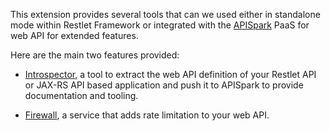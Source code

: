 This extension provides several tools that can we used either in standalone mode within Restlet Framework or integrated with the [APISpark](https://apispark.com/) PaaS for web API for extended features.

Here are the main two features provided:
* [Introspector](technical-resources/restlet-framework/guide/2.3/extensions/apispark/introspector), a tool to extract the web API definition of your Restlet API or JAX-RS API based application and push it to APISpark to provide documentation and tooling.

* [Firewall](technical-resources/restlet-framework/guide/2.3/extensions/apispark/firewall), a service that adds rate limitation to your web API.
